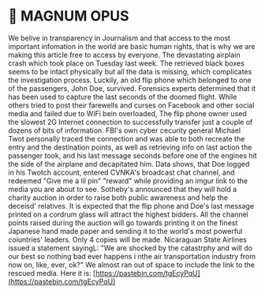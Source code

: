 # 📜 MAGNUM OPUS

We belive in transparency in Journalism and that access to the most important infomation in the world are basic human rights, that is why we are making this article free to access by everyone. The devastating airplain crash which took place on Tuesday last week. The retrieved black boxes seems to be intact physically but all the data is missing, which complicates the investigation process. Luckily, an old flip phone which belonged to one of the passengers, John Doe, survived. Forensics experts determined that it has been used to capture the last seconds of the doomed flight. While others tried to post their farewells and curses on Facebook and other social media and failed due to WiFi bein overloaded, The flip phone owner used the slowest 2G Internet connection to successfully transfer just a couple of dozens of bits of information. FBI's own cyber cecurity general Michael Twot personally traced the connection and was able to both recreate the entry and the destination points, as well as retrieving info on last action the passenger took, and his last message seconds before one of the engines hit the side of the airplane and decapitated him. Data shows, that Doe logged in his Twotch account, entered CVNKA's broadcast chat channel, and redeemed "Give me a lil pin" "reward" while providing an imgur link to the media you are about to see. Sotheby's announced that they will hold a charity auction in order to raise both public awareness and help the deceisd' relatives. It is expected that the flip phone and Doe's last message printed on a cordrum glass will attract the highest bidders. All the channel points raised during the auction will go towards printing it on the finest Japanese hand made paper and sending it to the world's most powerful coiuntries' leaders. Only 4 copies will be made. Nicaraguan State Airlines issued a statement sayingL: "We are shocked by the catastrphy and will do our best so nothing bad ever happens i nthe air transportation industry from now on, like, ever, ok?" We almost ran out of space to include the link to the rescued media. Here it is: [https://pastebin.com/tgEcyPqU](https://pastebin.com/tgEcyPqU)
